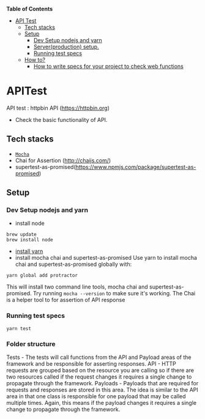 <!-- START doctoc generated TOC please keep comment here to allow auto update -->
<!-- DON'T EDIT THIS SECTION, INSTEAD RE-RUN doctoc TO UPDATE -->
**Table of Contents**

- [API Test](#APITest)
  - [Tech stacks](#tech-stacks)
  - [Setup](#setup)
    - [Dev Setup nodejs and yarn](#dev-setup-nodejs-and-yarn)
    - [Server(production) setup.](#serverproduction-setup)
    - [Running test specs](#running-test-specs)
  - [How to?](#how-to)
    - [How to write specs for your project to check web functions](#how-to-write-specs-for-your-project-to-check-web-functions)
<!-- END doctoc generated TOC please keep comment here to allow auto update -->

# APITest

API test : httpbin API (https://httpbin.org)
- Check the basic functionality of API.

## Tech stacks

- [`Mocha`](https://mochajs.org/)
- Chai for Assertion (http://chaijs.com/)
- supertest-as-promised(https://www.npmjs.com/package/supertest-as-promised)

## Setup
### Dev Setup nodejs and yarn
* install node
```
brew update
brew install node
```
* [install yarn](https://yarnpkg.com/lang/en/docs/install/)
* install mocha chai and supertest-as-promised
Use yarn to install mocha chai and supertest-as-promised globally with:
```
yarn global add protractor
```
This will install two command line tools, mocha chai and supertest-as-promised. Try running `mocha --version` to make sure it's working.
The Chai is a helper tool to for assertion of API response

### Running test specs

```
yarn test
```


### Folder structure

Tests -  The tests will call functions from the API and Payload areas of the framework and be responsible for asserting responses.
API -  HTTP requests are grouped based on the resource you are calling so if there are two resources called if the request changes it requires a single change to propagate through the framework.
Payloads - Payloads that are required for requests and responses are stored in this area. The idea is similar to the API area in that one class is responsible for one payload that may be called multiple times. Again, this means if the payload changes it requires a single change to propagate through the framework.